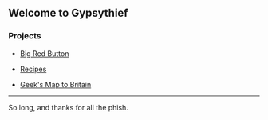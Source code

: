 ## Welcome to Gypsythief

### Projects

* [Big Red Button](http://www.gypsythief.org.uk/BigRedButton/)

* [Recipes](http://www.gypsythief.org.uk/Recipes/)

* [Geek's Map to Britain](http://www.gypsythief.org.uk/GeeksMapToBritain/index.html)

---

So long, and thanks for all the phish.

